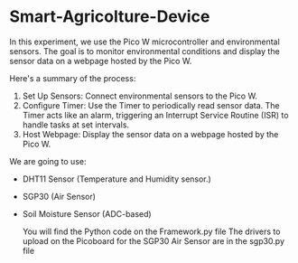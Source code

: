 # Smart-Agricolture-Device
In this experiment, we use the Pico W microcontroller and environmental sensors. The goal is to monitor environmental conditions and display the sensor data on a webpage hosted by the Pico W.

Here's a summary of the process:
1. Set Up Sensors: Connect environmental sensors to the Pico W.
2. Configure Timer: Use the Timer to periodically read sensor data. The Timer acts like an alarm, triggering an Interrupt Service Routine (ISR) to handle tasks at set intervals.
3. Host Webpage: Display the sensor data on a webpage hosted by the Pico W.

We are going to use:
- DHT11 Sensor (Temperature and Humidity sensor.)
- SGP30 (Air Sensor)
- Soil Moisture Sensor (ADC-based)

	You will find the Python code on the Framework.py file
	The drivers to upload on the Picoboard for the SGP30 Air Sensor are in the sgp30.py file


